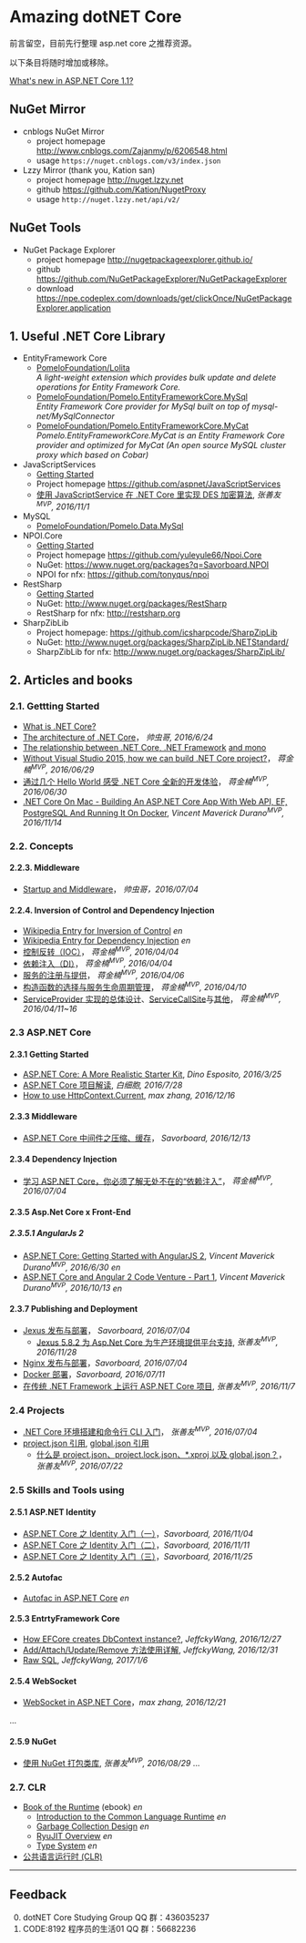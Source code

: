 # Amazing dotNET Core #

前言留空，目前先行整理 asp.net core 之推荐资源。

以下条目将随时增加或移除。

[What's new in ASP.NET Core 1.1?](http://www.cnblogs.com/shanyou/p/6092372.html)

## NuGet Mirror ##
+ cnblogs NuGet Mirror
    + project homepage http://www.cnblogs.com/Zajanmy/p/6206548.html
    + usage `https://nuget.cnblogs.com/v3/index.json`
+ Lzzy Mirror (thank you, Kation san)
    + project homepage http://nuget.lzzy.net
    + github https://github.com/Kation/NugetProxy
    + usage `http://nuget.lzzy.net/api/v2/`

## NuGet Tools ##
+ NuGet Package Explorer
    + project homepage http://nugetpackageexplorer.github.io/
    + github https://github.com/NuGetPackageExplorer/NuGetPackageExplorer
    + download https://npe.codeplex.com/downloads/get/clickOnce/NuGetPackageExplorer.application

## 1. Useful .NET Core Library ##

+ EntityFramework Core
    + [PomeloFoundation/Lolita](https://github.com/PomeloFoundation/Lolita)<br />*A light-weight extension which provides bulk update and delete operations for Entity Framework Core.*
    + [PomeloFoundation/Pomelo.EntityFrameworkCore.MySql](https://github.com/PomeloFoundation/Pomelo.EntityFrameworkCore.MySql)<br />*Entity Framework Core provider for MySql built on top of mysql-net/MySqlConnector*
    + [PomeloFoundation/Pomelo.EntityFrameworkCore.MyCat](https://github.com/PomeloFoundation/Pomelo.EntityFrameworkCore.MyCat)<br />*Pomelo.EntityFrameworkCore.MyCat is an Entity Framework Core provider and optimized for MyCat (An open source MySQL cluster proxy which based on Cobar)*
+ JavaScriptServices
    + [Getting Started](http://www.cnblogs.com/savorboard/p/dotnet-javascript-services.html)
    + Project homepage https://github.com/aspnet/JavaScriptServices
    + [使用 JavaScriptService 在 .NET Core 里实现 DES 加密算法](http://www.cnblogs.com/shanyou/p/6014352.html), *张善友<sup>MVP</sup>, 2016/11/1*
+ MySQL
    + [PomeloFoundation/Pomelo.Data.MySql](https://github.com/PomeloFoundation/Pomelo.Data.MySql)
+ NPOI.Core
    + [Getting Started](http://www.cnblogs.com/savorboard/p/netcore-npoi.html)
    + Project homepage https://github.com/yuleyule66/Npoi.Core
    + NuGet: https://www.nuget.org/packages?q=Savorboard.NPOI
    + NPOI for nfx: https://github.com/tonyqus/npoi
+ RestSharp
    + [Getting Started](http://restsharp.org)
    + NuGet: http://www.nuget.org/packages/RestSharp
    + RestSharp for nfx: http://restsharp.org
+ SharpZibLib
    + Project homepage: https://github.com/icsharpcode/SharpZipLib
    + NuGet: http://www.nuget.org/packages/SharpZipLib.NETStandard/
    + SharpZibLib for nfx: http://www.nuget.org/packages/SharpZipLib/


## 2. Articles and books ##

### 2.1. Gettting Started ###
+ [What is .NET Core?](http://www.cnblogs.com/Wddpct/p/5694596.html)
+ [The architecture of .NET Core](http://www.cnblogs.com/vipyoumay/p/5613373.html)， *帅虫哥, 2016/6/24*
+ [The relationship between .NET Core, .NET Framework](http://www.cnblogs.com/vipyoumay/p/5603928.html) [and mono](http://www.cnblogs.com/shanyou/p/4295163.html)
+ [Without Visual Studio 2015, how we can build .NET Core project?](http://www.cnblogs.com/蒋金楠/p/scaffolding-net-core.html)， *蒋金楠<sup>MVP</sup>, 2016/06/29*
+ [通过几个 Hello World 感受 .NET Core 全新的开发体验](http://www.cnblogs.com/蒋金楠/p/net-core-hello-world.html)， *蒋金楠<sup>MVP</sup>, 2016/06/30*
+ [.NET Core On Mac - Building An ASP.NET Core App With Web API, EF, PostgreSQL And Running It On Docker](https://www.codeproject.com/Articles/1155738/NET-Core-On-Mac-Building-An-ASP-NET-Core-App-With), *Vincent Maverick Durano<sup>MVP</sup>, 2016/11/14*

### 2.2. Concepts ###

#### 2.2.3. Middleware ####
+ [Startup and Middleware](http://www.cnblogs.com/vipyoumay/p/5640645.html)， *帅虫哥，2016/07/04*

#### 2.2.4. Inversion of Control and Dependency Injection ####
+ [Wikipedia Entry for Inversion of Control](https://en.wikipedia.org/wiki/Inversion_of_control) *en*
+ [Wikipedia Entry for Dependency Injection](https://en.wikipedia.org/wiki/Dependency_injection) *en*
+ [控制反转（IOC）](http://www.cnblogs.com/蒋金楠/p/asp-net-core-di-ioc.html)， *蒋金楠<sup>MVP</sup>, 2016/04/04*
+ [依赖注入（DI）](http://www.cnblogs.com/蒋金楠/p/asp-net-core-di-di.html)， *蒋金楠<sup>MVP</sup>, 2016/04/04*
+ [服务的注册与提供](http://www.cnblogs.com/蒋金楠/p/asp-net-core-di-register.html)， *蒋金楠<sup>MVP</sup>, 2016/04/06*
+ [构造函数的选择与服务生命周期管理](http://www.cnblogs.com/蒋金楠/p/asp-net-core-di-life-time.html)， *蒋金楠<sup>MVP</sup>, 2016/04/10*
+ [ServiceProvider 实现的总体设计](http://www.cnblogs.com/蒋金楠/p/asp-net-core-di-service-provider-1.html)、[ServiceCallSite](http://www.cnblogs.com/蒋金楠/p/asp-net-core-di-service-provider-2.html)与[其他](http://www.cnblogs.com/蒋金楠/p/asp-net-core-di-service-provider-3.html)， *蒋金楠<sup>MVP</sup>, 2016/04/11~16*

### 2.3 ASP.NET Core ###

#### 2.3.1 Getting Started ####
+ [ASP.NET Core: A More Realistic Starter Kit](https://www.simple-talk.com/dotnet/asp-net/asp-net-core-a-more-realistic-starter-kit/), *Dino Esposito, 2016/3/25*
+ [ASP.NET Core 项目解读](http://www.cnblogs.com/Wddpct/p/5713986.html), *白细胞, 2016/7/28*
+ [How to use HttpContext.Current](http://www.cnblogs.com/maxzhang1985/p/6186455.html), *max zhang, 2016/12/16*


#### 2.3.3 Middleware ####
+ [ASP.NET Core 中间件之压缩、缓存](http://www.cnblogs.com/savorboard/p/aspnetcore-response-compression-caching.html)， *Savorboard, 2016/12/13*

#### 2.3.4 Dependency Injection ####
+ [学习 ASP.NET Core，你必须了解无处不在的“依赖注入”](http://www.cnblogs.com/蒋金楠/p/dependency-injection-in-asp-net-core.html)， *蒋金楠<sup>MVP</sup>, 2016/07/04*

#### 2.3.5 Asp.Net Core x Front-End ####

##### 2.3.5.1 AngularJs 2 #####
+ [ASP.NET Core: Getting Started with AngularJS 2](https://www.codeproject.com/Articles/1105223/ASP-NET-Core-Getting-Started-with-AngularJS), *Vincent Maverick Durano<sup>MVP</sup>, 2016/6/30* *en*
+ [ASP.NET Core and Angular 2 Code Venture - Part 1](https://www.codeproject.com/articles/1124864/asp-net-core-and-angular-code-venture-part), *Vincent Maverick Durano<sup>MVP</sup>, 2016/10/13* *en*

#### 2.3.7 Publishing and Deployment ####
+ [Jexus 发布与部署](http://www.cnblogs.com/savorboard/p/dot-net-linux-jexus.html)， *Savorboard, 2016/07/04*
    + [Jexus 5.8.2 为 Asp.Net Core 为生产环境提供平台支持](http://www.cnblogs.com/shanyou/p/jexus582.html), *张善友<sup>MVP</sup>, 2016/11/28*
+ [Nginx 发布与部署](http://www.cnblogs.com/savorboard/p/dotnet-core-publish-nginx.html)，*Savorboard, 2016/07/04*
+ [Docker 部署](http://www.cnblogs.com/savorboard/p/dotnetcore-docker.html)，*Savorboard, 2016/07/11*
+ [在传统 .NET Framework 上运行 ASP.NET Core 项目](http://www.cnblogs.com/shanyou/p/6036574.html), *张善友<sup>MVP</sup>, 2016/11/7*


### 2.4 Projects ###
+ [.NET Core 环境搭建和命令行 CLI 入门](http://www.cnblogs.com/shanyou/p/5636920.html)， *张善友<sup>MVP</sup>, 2016/07/04*
+ [project.json 引用](https://docs.microsoft.com/zh-cn/dotnet/articles/core/tools/project-json), [global.json 引用](https://docs.microsoft.com/zh-cn/dotnet/articles/core/tools/global-json)
    + [什么是 project.json、project.lock.json、*.xproj 以及 global.json？](http://www.cnblogs.com/shanyou/p/5693453.html)， *张善友<sup>MVP</sup>, 2016/07/22*

### 2.5 Skills and Tools using ###
#### 2.5.1 ASP.NET Identity ####
+ [ASP.NET Core 之 Identity 入门（一）](http://www.cnblogs.com/savorboard/p/aspnetcore-identity.html)，*Savorboard, 2016/11/04*
+ [ASP.NET Core 之 Identity 入门（二）](http://www.cnblogs.com/savorboard/p/aspnetcore-identity2.html)，*Savorboard, 2016/11/11*
+ [ASP.NET Core 之 Identity 入门（三）](http://www.cnblogs.com/savorboard/p/aspnetcore-identity3.html)，*Savorboard, 2016/11/25*

#### 2.5.2 Autofac ####
+ [Autofac in ASP.NET Core](http://docs.autofac.org/en/lastest/integration/aspnetcore.html) *en*

#### 2.5.3 EntrtyFramework Core ####
+ [How EFCore creates DbContext instance?](http://www.cnblogs.com/CreateMyself/p/6224141.html), *JeffckyWang, 2016/12/27*
+ [Add/Attach/Update/Remove 方法使用详解](http://www.cnblogs.com/CreateMyself/p/6238455.html), *JeffckyWang, 2016/12/31*
+ [Raw SQL](http://www.cnblogs.com/CreateMyself/p/6254241.html), *JeffckyWang, 2017/1/6*

#### 2.5.4 WebSocket #####
+ [WebSocket in ASP.NET Core](http://www.cnblogs.com/maxzhang1985/p/6208165.html)，*max zhang, 2016/12/21*

...

#### 2.5.9 NuGet ####
+ [使用 NuGet 打包类库](http://www.cnblogs.com/shanyou/p/5814683.html), *张善友<sup>MVP</sup>, 2016/08/29*
...

### 2.7. CLR ###
+ [Book of the Runtime](https://github.com/dotnet/coreclr/blob/master/Documentation/botr/README.md) (ebook) *en*
    + [Introduction to the Common Language Runtime](https://github.com/dotnet/coreclr/blob/master/Documentation/botr/intro-to-clr.md) *en*
    + [Garbage Collection Design](https://github.com/dotnet/coreclr/blob/master/Documentation/botr/garbage-collection.md) *en*
    + [RyuJIT Overview](https://github.com/dotnet/coreclr/blob/master/Documentation/botr/ryujit-overview.md) *en*
    + [Type System](https://github.com/dotnet/coreclr/blob/master/Documentation/botr/type-system.md) *en*
+ [公共语言运行时 (CLR)](https://msdn.microsoft.com/library/8bs2ecf4.aspx)

* * *

## Feedback ##

0. dotNET Core Studying Group QQ 群：436035237
1. CODE:8192 程序员的生活01 QQ 群：56682236
